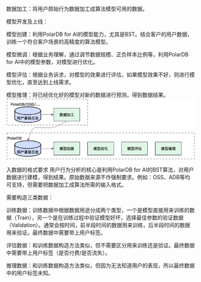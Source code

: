 数据加工：将用户原始行为数据加工成算法模型可用的数据。

模型开发及上线：

模型创建：利用PolarDB for AI的模型能力，尤其是BST。结合客户的用户数据，训练一个符合客户场景的高精度的算法模型。

模型微调：根据业务理解，通过调节数据规模、正负样本比例等，利用PolarDB for AI中的模型参数，对模型进行优化。

模型评估：根据业务诉求，对模型的效果进行评估，如果模型效果不好，则进行模型优化，直至达到上线需求。

模型推理：将已经优化好的模型对新的数据进行预测，得到数据结果。
![alt text](image.png)

入数据的格式要求
用户行为分析的核心是利用PolarDB for AI的BST算法，对用户数据进行建模，得到结果。原始数据来源不作强制要求。例如：OSS、ADB等均可支持，但需要把数据加工成算法所需的输入格式。

需要构造三类数据：

训练数据：训练数据中根据数据用途分成两个类型，一个是模型直接用来训练的数据（Train），另一个是在训练过程中验证模型好坏，选择最佳参数的验证数据（Validation）。通常会按时间，前半段时间的数据用来训练，后半段时间的数据用来验证。最终数据中需要带上用户标签。

评估数据：和训练数据构造方法类似，但不需要区分用来训练还是验证。最终数据中需要带上用户标签（是否付费/是否流失）。

推理数据：和训练数据构造方法类似，但因为无法知道用户的表现，所以最终数据中的用户标签未知。